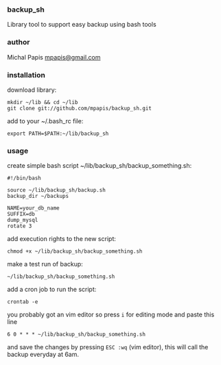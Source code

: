 ### backup_sh
Library tool to support easy backup using bash tools

### author
Michal Papis <mpapis@gmail.com>

### installation
download library:

    mkdir ~/lib && cd ~/lib
    git clone git://github.com/mpapis/backup_sh.git

add to your ~/.bash_rc file:

    export PATH=$PATH:~/lib/backup_sh

### usage
create simple bash script ~/lib/backup_sh/backup_something.sh:

    #!/bin/bash
    
    source ~/lib/backup_sh/backup.sh
    backup_dir ~/backups
    
    NAME=your_db_name
    SUFFIX=db
    dump_mysql
    rotate 3

add execution rights to the new script:

    chmod +x ~/lib/backup_sh/backup_something.sh

make a test run of backup:

    ~/lib/backup_sh/backup_something.sh

add a cron job to run the script:

    crontab -e

you probably got an vim editor so press `i` for editing mode and paste this line

    6 0 * * * ~/lib/backup_sh/backup_something.sh

and save the changes by pressing `ESC :wq` (vim editor), this will call the backup everyday at 6am.
